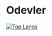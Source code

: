 # Odevler

[![Top Langs](https://github-readme-stats.vercel.app/api/top-langs/?rabiaabdioglu=anuraghazra&layout=compact)](https://github.com/anuraghazra/github-readme-stats)

